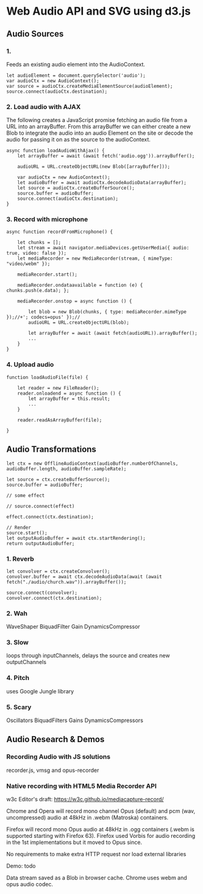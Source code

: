 # Web Audio API and SVG using d3.js

## Audio Sources
### 1. <audio> Tag
Feeds an existing audio element into the AudioContext.
```
let audioElement = document.querySelector('audio');
var audioCtx = new AudioContext();
var source = audioCtx.createMediaElementSource(audioElement);
source.connect(audioCtx.destination);
```
### 2. Load audio with AJAX
The following creates a JavaScript promise fetching an audio file from a URL into an arrayBuffer. From this arrayBuffer we can either create a new Blob to integrate the audio into an audio Element on the site or decode the audio for passing it on as the source to the audioContext.
```
async function loadAudioWithAjax() {
    let arrayBuffer = await (await fetch('audio.ogg')).arrayBuffer();

    audioURL = URL.createObjectURL(new Blob([arrayBuffer]));

    var audioCtx = new AudioContext();
    let audioBuffer = await audioCtx.decodeAudioData(arrayBuffer);
    let source = audioCtx.createBufferSource();
    source.buffer = audioBuffer;
    source.connect(audioCtx.destination);
}
```
### 3. Record with microphone

```
async function recordFromMicrophone() {

    let chunks = [];
    let stream = await navigator.mediaDevices.getUserMedia({ audio: true, video: false });
    let mediaRecorder = new MediaRecorder(stream, { mimeType: "video/webm" });

    mediaRecorder.start();

    mediaRecorder.ondataavailable = function (e) { chunks.push(e.data); };

    mediaRecorder.onstop = async function () {

        let blob = new Blob(chunks, { type: mediaRecorder.mimeType });//+'; codecs=opus' });//
        audioURL = URL.createObjectURL(blob);

        let arrayBuffer = await (await fetch(audioURL)).arrayBuffer();
        ...
    }
}
```

### 4. Upload audio

```
function loadAudioFile(file) {

    let reader = new FileReader();
    reader.onloadend = async function () {
        let arrayBuffer = this.result;
        ...
    }

    reader.readAsArrayBuffer(file);

}
```

## Audio Transformations
```
let ctx = new OfflineAudioContext(audioBuffer.numberOfChannels, audioBuffer.length, audioBuffer.sampleRate);

let source = ctx.createBufferSource();
source.buffer = audioBuffer;

// some effect

// source.connect(effect)

effect.connect(ctx.destination);

// Render
source.start();
let outputAudioBuffer = await ctx.startRendering();
return outputAudioBuffer;
```
### 1. Reverb
```
let convolver = ctx.createConvolver();
convolver.buffer = await ctx.decodeAudioData(await (await fetch("./audio/church.wav")).arrayBuffer());

source.connect(convolver);
convolver.connect(ctx.destination);
```
### 2. Wah
WaveShaper
BiquadFilter
Gain
DynamicsCompressor

### 3. Slow
loops through inputChannels, delays the source and creates new outputChannels

### 4. Pitch
uses Google Jungle library

### 5. Scary
Oscillators
BiquadFilters
Gains
DynamicsCompressors

## Audio Research & Demos
### Recording Audio with JS solutions
recorder.js, vmsg and opus-recorder

### Native recording with HTML5 Media Recorder API
w3c Editor's draft: https://w3c.github.io/mediacapture-record/  

Chrome and Opera will record mono channel Opus (default) and pcm (wav, uncompressed) audio at 48kHz in .webm (Matroska) containers.  

Firefox will record mono Opus audio at 48kHz in .ogg containers (.webm is supported starting with Firefox 63). Firefox used Vorbis for audio recording in the 1st implementations but it moved to Opus since.  

No requirements to make extra HTTP request nor load external libraries

Demo: todo

Data stream saved as a Blob in browser cache. Chrome uses webm and opus audio codec.
